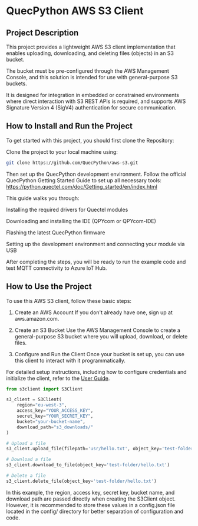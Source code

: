 # QuecPython AWS S3 Client

## Project Description
This project provides a lightweight AWS S3 client implementation that enables uploading, downloading, and deleting files (objects) in an S3 bucket.

The bucket must be pre-configured through the AWS Management Console, and this solution is intended for use with general-purpose S3 buckets.

It is designed for integration in embedded or constrained environments where direct interaction with S3 REST APIs is required, and supports AWS Signature Version 4 (SigV4) authentication for secure communication.

##  How to Install and Run the Project
To get started with this project, you should first clone the Repository:

Clone the project to your local machine using:

```bash
git clone https://github.com/QuecPython/aws-s3.git
```
Then set up the QuecPython development environment.
Follow the official QuecPython Getting Started Guide to set up all necessary tools:
https://python.quectel.com/doc/Getting_started/en/index.html

This guide walks you through:

Installing the required drivers for Quectel modules

Downloading and installing the IDE (QPYcom or QPYcom-IDE)

Flashing the latest QuecPython firmware

Setting up the development environment and connecting your module via USB

After completing the steps, you will be ready to run the example code and test MQTT connectivity to Azure IoT Hub.

## How to Use the Project
 
To use this AWS S3 client, follow these basic steps:

1. Create an AWS Account
If you don't already have one, sign up at aws.amazon.com.

2. Create an S3 Bucket
Use the AWS Management Console to create a general-purpose S3 bucket where you will upload, download, or delete files.

3. Configure and Run the Client
Once your bucket is set up, you can use this client to interact with it programmatically.

For detailed setup instructions, including how to configure credentials and initialize the client, refer to the [User Guide](./doc/user_guide.md).

```python
from s3client import S3Client

s3_client = S3Client(
    region="eu-west-3",
    access_key="YOUR_ACCESS_KEY",
    secret_key="YOUR_SECRET_KEY",
    bucket="your-bucket-name",
    download_path="s3_downloads/"
)

# Upload a file
s3_client.upload_file(filepath='usr/hello.txt', object_key='test-folder/hello.txt',content_type='text/str')

# Download a file
s3_client.download_to_file(object_key='test-folder/hello.txt')

# Delete a file
s3_client.delete_file(object_key='test-folder/hello.txt')
```

In this example, the region, access key, secret key, bucket name, and download path are passed directly when creating the S3Client object. However, it is recommended to store these values in a config.json file located in the config/ directory for better separation of configuration and code.

